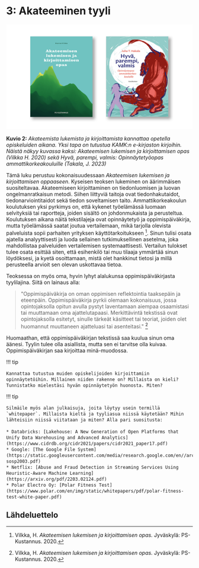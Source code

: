 # 3: Akateeminen tyyli

![Kirjanlukuvinkit](../images/lukuvinkit.png)

**Kuvio 2:** *Akateemista lukemista ja kirjoittamista kannattaa opetella opiskeluiden aikana. Yksi tapa on tutustua KAMK:n e-kirjaston kirjoihin. Näistä näkyy kuvassa kaksi: Akateemisen lukemisen ja kirjoittamisen opas (Vilkka H. 2020) sekä Hyvä, parempi, valmis: Opinnäytetyöopas ammattikorkeakouluille (Takala, J. 2023)*

Tämä luku perustuu kokonaisuudessaan *Akateemisen lukemisen ja kirjoittamisen oppaaseen*. Kyseisen teoksen lukeminen on äärimmäisen suositeltavaa. Akateemiseen kirjoittaminen on tiedonluomisen ja luovan ongelmanratkaisun metodi. Siihen liittyviä taitoja ovat tiedonhakutaidot, tiedonarviointitaidot sekä tiedon soveltamisen taito. Ammattikorkeakoulun koulutuksen yksi pyrkimys on, että kykenet työelämässä luomaan selvityksiä tai raportteja, joiden sisältö on johdonmukaista ja perusteltua. Koulutuksen aikana näitä tekstilajeja ovat opinnäytetyö ja oppimispäiväkirja, mutta työelämässä saatat joutua vertailemaan, mikä tarjolla olevista palveluista sopii parhaiten yrityksen käyttötarkoitukseen [^1d1c01]. Sinun tulisi osata ajatella analyyttisesti ja luoda sellainen tutkimuksellinen asetelma, joka mahdollistaa palveluiden vertailemisen systemaattisesti. Vertailun tulokset tulee osata esittää siten, että esihenkilö tai muu tilaaja ymmärtää sinun löydöksesi, ja kyetä osoittamaan, mistä olet hankkinut tietosi ja millä perusteella arvioit sen olevan uskottavaa tietoa.

Teoksessa on myös oma, hyvin lyhyt alalukunsa oppimispäiväkirjasta tyylilajina. Siitä on lainaus alla:

> "Oppimispäiväkirja on oman oppimisen reflektointia taaksepäin ja eteenpäin. Oppimispäiväkirja pyrkii olemaan kokonaisuus, jossa opintojaksolla opitun avulla pystyt laventamaan aiempaa osaamistasi tai muuttamaan oma ajattelutapaasi. Merkittävintä tekstissä ovat opintojaksolla esitetyt, sinulle tärkeät käsitteet tai teoriat, joiden olet huomannut muuttaneen ajatteluasi tai asenteitasi." [^1d1c01]

Huomaathan, että oppimispäiväkirjan tekstissä saa kuulua sinun oma äänesi. Tyylin tulee olla asiallista, mutta sen ei tarvitse olla kuivaa. Oppimispäiväkirjan saa kirjoittaa minä-muodossa.

!!! tip

    Kannattaa tutustua muiden opiskelijoiden kirjoittamiin opinnäytetöihin. Millainen niiden rakenne on? Millaista on kieli? Tunnistatko mielestäsi hyvän opinnäytetyön huonosta. Miten?

!!! tip

    Silmäile myös alan julkaisuja, joita löytyy usein termillä `whitepaper`. Millaista kieltä ja tyyliasua niissä käytetään? Mihin lähteisiin niissä viitataan ja miten? Alla pari suositusta:

    * Databricks: [Lakehouse: A New Generation of Open Platforms that Unify Data Warehousing and Advanced Analytics](https://www.cidrdb.org/cidr2021/papers/cidr2021_paper17.pdf)
    * Google: [The Google File System](https://static.googleusercontent.com/media/research.google.com/en//archive/gfs-sosp2003.pdf)
    * Netflix: [Abuse and Fraud Detection in Streaming Services Using Heuristic-Aware Machine Learning](https://arxiv.org/pdf/2203.02124.pdf)
    * Polar Electro Oy: [Polar Fitness Test](https://www.polar.com/en/img/static/whitepapers/pdf/polar-fitness-test-white-paper.pdf)

## Lähdeluettelo

[^1d1c01]: Vilkka, H. *Akateemisen lukemisen ja kirjoittamisen opas.* Jyväskylä: PS-Kustannus. 2020.
